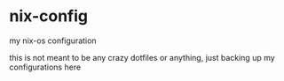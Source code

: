 # nix-config
my nix-os configuration

this is not meant to be any crazy dotfiles or anything, just backing up my configurations here
